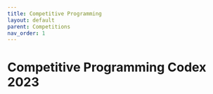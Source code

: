 ```yaml
---
title: Competitive Programming
layout: default
parent: Competitions
nav_order: 1
---
```


# Competitive Programming Codex 2023